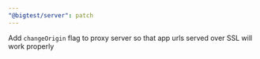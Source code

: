 ```yaml
---
"@bigtest/server": patch
---
```


Add `changeOrigin` flag to proxy server so that app urls served over SSL will work properly
